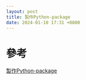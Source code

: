 ```yaml
---
layout: post
title: 製作Python-package
date: 2024-01-10 17:31 +0800
---
```


# 參考
[製作Python-package](https://betterscientificsoftware.github.io/python-for-hpc/tutorials/python-pypi-packaging/)